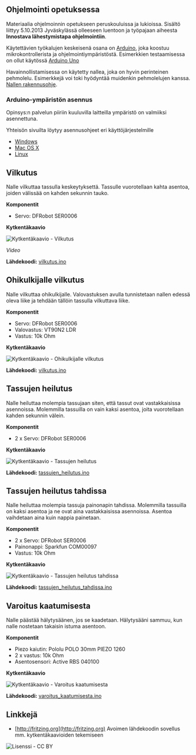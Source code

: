 ## Ohjelmointi opetuksessa

Materiaalia ohjelmoinnin opetukseen peruskouluissa ja lukioissa. Sisältö liittyy 5.10.2013 Jyväskylässä olleeseen luentoon ja työpajaan aiheesta **Innostava lähestymistapa ohjelmointiin**.

Käytettävien työkalujen keskeisenä osana on [Arduino](http://http://www.arduino.cc/), joka koostuu mikrokontrollerista ja ohjelmointiympäristöstä. Esimerkkien testaamisessa on ollut käytössä [Arduino Uno](http://arduino.cc/en/Main/ArduinoBoardUno)

Havainnollistamisessa on käytetty nallea, joka on hyvin perinteinen pehmolelu. Esimerkkejä voi toki hyödyntää muidenkin pehmolelujen kanssa. [Nallen rakennusohje](ohjeet/nallen_rakennus.md).

### Arduino-ympäristön asennus

Opinsys:n palvelun piiriin kuuluvilla laitteilla ympäristö on valmiiksi asennettuna.

Yhteisön sivuilta löytyy asennusohjeet eri käyttöjärjestelmille
* [Windows](http://arduino.cc/en/Guide/Windows)
* [Mac OS X](http://arduino.cc/en/Guide/MacOSX)
* [Linux](http://www.arduino.cc/playground/Learning/Linux)

## Vilkutus

Nalle vilkuttaa tassulla keskeytyksettä. Tassulle vuorotellaan kahta asentoa, joiden välissää on kahden sekunnin tauko.

**Komponentit**
* Servo: DFRobot SER0006

**Kytkentäkaavio**

![Kytkentäkaavio - Vilkutus](kytkentakaaviot/vilkutus_bb.jpg "Kytkentäkaavio")

*Video*

**Lähdekoodi:** [vilkutus.ino](vilkutus/vilkutus.ino)

## Ohikulkijalle vilkutus

Nalle vilkuttaa ohikulkijalle. Valovastuksen avulla tunnistetaan nallen edessä oleva liike ja tehdään tällöin tassulla vilkuttava liike.

**Komponentit**
* Servo: DFRobot SER0006
* Valovastus: VT90N2 LDR
* Vastus: 10k Ohm

**Kytkentäkaavio**

![Kytkentäkaavio - Ohikulkijalle vilkutus](kytkentakaaviot/ohikulkijalle_vilkutus_bb.jpg "Kytkentäkaavio")

**Lähdekoodi:** [vilkutus.ino](ohikulkijalle_vilkutus/ohikulkijalle_vilkutus.ino)


## Tassujen heilutus

Nalle heiluttaa molempia tassujaan siten, että tassut ovat vastakkaisissa asennoissa. Molemmilla tassuilla on vain kaksi asentoa, joita vuorotellaan kahden sekunnin välein.

**Komponentit**
* 2 x Servo: DFRobot SER0006

**Kytkentäkaavio**

![Kytkentäkaavio - Tassujen heilutus](kytkentakaaviot/tassujen_heilutus_bb.jpg "Kytkentäkaavio")

**Lähdekoodi:** [tassujen_heilutus.ino](tassujen_heilutus/tassujen_heilutus.ino)

## Tassujen heilutus tahdissa

Nalle heiluttaa molempia tassuja painonapin tahdissa. Molemmilla tassuilla on kaksi asentoa ja ne ovat aina vastakkaisissa asennoissa. Asentoa vaihdetaan aina kuin nappia painetaan.

**Komponentit**

* 2 x Servo: DFRobot SER0006
* Painonappi: Sparkfun COM00097
* Vastus: 10k Ohm

**Kytkentäkaavio**

![Kytkentäkaavio - Tassujen heilutus tahdissa](kytkentakaaviot/tassujen_heilutus_tahdissa_bb.jpg "Kytkentäkaavio")

**Lähdekoodi:** [tassujen_heilutus_tahdissa.ino](tassujen_heilutus_tahdissa/tassujen_heilutus_tahdissa.ino)

## Varoitus kaatumisesta

Nalle päästää hälytysäänen, jos se kaadetaan. Hälytysääni sammuu, kun nalle nostetaan takaisin istuma asentoon.

**Komponentit**
* Piezo kaiutin: Pololu POLO 30mm PIEZO 1260
* 2 x vastus: 10k Ohm
* Asentosensori: Active RBS 040100

**Kytkentäkaavio**

![Kytkentäkaavio - Varoitus kaatumisesta](kytkentakaaviot/varoitus_kaatumisesta_bb.jpg "Kytkentäkaavio")

**Lähdekoodi:** [varoitus_kaatumisesta.ino](varoitus_kaatumisesta/varoitus_kaatumisesta.ino)

## Linkkejä

* [http://fritzing.org](http://fritzing.org) Avoimen lähdekoodin sovellus mm. kytkentäkaavioiden tekemiseen

![Lisenssi - CC BY](ohjeet/cc_by.png "Lisenssi - CC BY")

